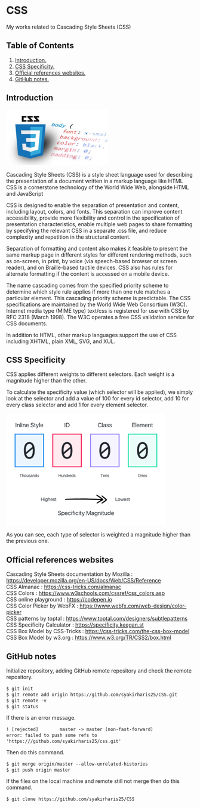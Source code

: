 # CSS
My works related to Cascading Style Sheets (CSS)

## Table of Contents
1. [Introduction.](#introduction)
2. [CSS Specificity.](#specificity)
3. [Official references websites.](#references)
4. [GitHub notes.](#github)

<a name="introduction"></a>
## Introduction
<img src="css.jpeg" height="150">

Cascading Style Sheets (CSS) is a style sheet language used for describing the presentation of a document written in a markup language like HTML CSS is a cornerstone technology of the World Wide Web, alongside HTML and JavaScript

CSS is designed to enable the separation of presentation and content, including layout, colors, and fonts. This separation can improve content accessibility, provide more flexibility and control in the specification of presentation characteristics, enable multiple web pages to share formatting by specifying the relevant CSS in a separate .css file, and reduce complexity and repetition in the structural content.

Separation of formatting and content also makes it feasible to present the same markup page in different styles for different rendering methods, such as on-screen, in print, by voice (via speech-based browser or screen reader), and on Braille-based tactile devices. CSS also has rules for alternate formatting if the content is accessed on a mobile device.

The name cascading comes from the specified priority scheme to determine which style rule applies if more than one rule matches a particular element. This cascading priority scheme is predictable. The CSS specifications are maintained by the World Wide Web Consortium (W3C). Internet media type (MIME type) text/css is registered for use with CSS by RFC 2318 (March 1998). The W3C operates a free CSS validation service for CSS documents.

In addition to HTML, other markup languages support the use of CSS including XHTML, plain XML, SVG, and XUL.

<a name="specificity"></a>
## CSS Specificity
CSS applies different weights to different selectors. Each weight is a magnitude higher than the other.

To calculate the specificity value (which selector will be applied), we simply look at the selector and add a value of 100 for every id selector, add 10 for every class selector and add 1 for every element selector.

<img src="css_specificity_magnitudes.png" height="300">

As you can see, each type of selector is weighted a magnitude higher than the previous one. 

<a name="references"></a>
## Official references websites
Cascading Style Sheets documentation by Mozilla : https://developer.mozilla.org/en-US/docs/Web/CSS/Reference <br />
CSS Almanac : https://css-tricks.com/almanac <br />
CSS Colors : https://www.w3schools.com/cssref/css_colors.asp <br />
CSS online playground : https://codepen.io <br />
CSS Color Picker by WebFX : https://www.webfx.com/web-design/color-picker <br />
CSS patterns by toptal : https://www.toptal.com/designers/subtlepatterns <br />
CSS Specificity Calculator : https://specificity.keegan.st <br />
CSS Box Model by CSS-Tricks : https://css-tricks.com/the-css-box-model <br />
CSS Box Model by w3.org : https://www.w3.org/TR/CSS2/box.html

<a name="github"></a>
## GitHub notes
Initialize repository, adding GitHub remote repository and check the remote repository.
```
$ git init
$ git remote add origin https://github.com/syakirharis25/CSS.git
$ git remote -v
$ git status
```

If there is an error message.
```
! [rejected]        master -> master (non-fast-forward)
error: failed to push some refs to 'https:///github.com/syakirharis25/css.git'
```

Then do this command.
```
$ git merge origin/master --allow-unrelated-histories
$ git push origin master
```

If the files on the local machine and remote still not merge then do this command.
```
$ git clone https://github.com/syakirharis25/CSS
```
